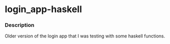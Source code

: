 login_app-haskell
=================

### Description
Older version of the login app that I was testing with some haskell functions.
